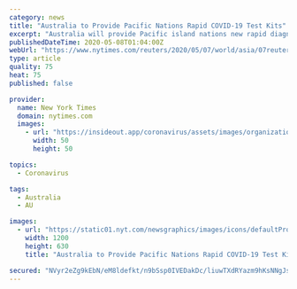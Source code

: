 ```yaml
---
category: news
title: "Australia to Provide Pacific Nations Rapid COVID-19 Test Kits"
excerpt: "Australia will provide Pacific island nations new rapid diagnostic COVID-19 kits in a joint initiative with the World Health Organization (WHO), the United States and New Zealand, the Australian foreign minister said on Friday."
publishedDateTime: 2020-05-08T01:04:00Z
webUrl: "https://www.nytimes.com/reuters/2020/05/07/world/asia/07reuters-health-coronavirus-australia-pacific.html"
type: article
quality: 75
heat: 75
published: false

provider:
  name: New York Times
  domain: nytimes.com
  images:
    - url: "https://insideout.app/coronavirus/assets/images/organizations/nytimes.com-50x50.jpg"
      width: 50
      height: 50

topics:
  - Coronavirus

tags:
  - Australia
  - AU

images:
  - url: "https://static01.nyt.com/newsgraphics/images/icons/defaultPromoCrop.png"
    width: 1200
    height: 630
    title: "Australia to Provide Pacific Nations Rapid COVID-19 Test Kits"

secured: "NVyr2eZg9kEbN/eM8ldefkt/n9bSsp0IVEDakDc/liuwTXdRYazm9hKsNNgJs5MzG8BXWb5LZ0d52E0WUjXn4i8nSjaogsv/AFxR/xY/ZXCgLJTb7CR514fC3LPxQes5mIz1lvVdv6U+HhewkROc8q550+Pxh1JbW36Fmw9ieTm/aHAzcRvfMrX20C2v7DmDrj5bOzxrKh0FP7pPwNV3/ch0iUaZwydFBRrsVM+JxuS0Ttle9Qm3G3AXDVSf/Ed9Us/saqahtCpBCoEMUO1wRnZ3+f/N1Qet24LF+4402Kjupon/dqaXeB32EUpw55ww;6gyUzUNKA/9ordzUWC+7Pw=="
---
```



